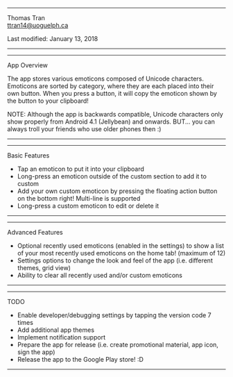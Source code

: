 **************************************************
Thomas Tran                    
ttran14@uoguelph.ca

Last modified: January 13, 2018
**************************************************

*************************************************************************
App Overview

The app stores various emoticons composed of 
Unicode characters. Emoticons are sorted by category,
where they are each placed into their own button.
When you press a button, it will copy the emoticon
shown by the button to your clipboard!

NOTE: Although the app is backwards compatible, Unicode characters only
show properly from Android 4.1 (Jellybean) and onwards. BUT...
you can always troll your friends who use older phones then :)
*************************************************************************

***************************************************************
Basic Features

- Tap an emoticon to put it into your clipboard
- Long-press an emoticon outside of the custom section
to add it to custom
- Add your own custom emoticon by pressing the floating action
button on the bottom right! Multi-line is supported
- Long-press a custom emoticon to edit or delete it
***************************************************************

********************************************************************
Advanced Features

- Optional recently used emoticons (enabled in the settings)
to show a list of your most recently used emoticons on the home tab!
(maximum of 12)
- Settings options to change the look and feel of the app
(i.e. different themes, grid view)
- Ability to clear all recently used and/or custom emoticons
********************************************************************

***************************************************************************************
TODO

- Enable developer/debugging settings by tapping the version code 7 times
- Add additional app themes
- Implement notification support
- Prepare the app for release (i.e. create promotional material, app icon, sign the app)
- Release the app to the Google Play store! :D
****************************************************************************************
